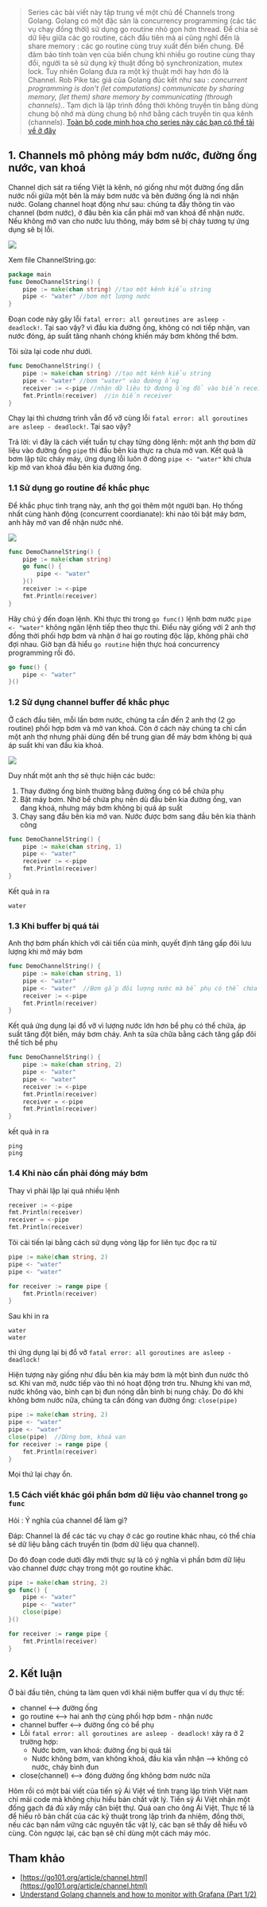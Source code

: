 > Series các bài viết này tập trung về một chủ đề Channels trong Golang. Golang có một đặc sản là concurrency programming (các tác vụ chạy đồng thời) sử dụng go routine nhỏ gọn hơn thread. Để chia sẻ dữ liệu giữa các go routine, cách đầu tiên mà ai cũng nghĩ đến là share memory : các go routine cùng truy xuất đến biến chung. Để đảm bảo tính toàn vẹn của biến chung khi nhiều go routine cùng thay đổi, người ta sẽ sử dụng kỹ thuật đồng bộ synchronization, mutex lock. Tuy nhiên Golang đưa ra một kỹ thuật mới hay hơn đó là Channel. Rob Pike tác giả của Golang đúc kết như sau : _concurrent programming is don't (let computations) communicate by sharing memory, (let them) share memory by communicating (through channels)._. Tạm dịch là lập trình đồng thời không truyền tin bằng dùng chung bộ nhớ mà dùng chung bộ nhớ bằng cách truyền tin qua kênh (channels). [Toàn bộ code minh hoạ cho series này các bạn có thể tải về ở đây](https://github.com/TechMaster/golang/blob/main/13Channel/01Basic/ChannelString.go)

## 1. Channels mô phỏng máy bơm nước, đường ống nước, van khoá

Channel dịch sát ra tiếng Việt là kênh, nó giống như một đường ống dẫn nước nối giữa một bên là máy bơm nước và bên đường ống là nơi nhận nước. Golang channel hoạt động như sau: chúng ta đẩy thông tin vào channel (bơm nước), ở đâu bên kia cần phải mở van khoá để nhận nước. Nếu không mở van cho nước lưu thông, máy bơm sẽ bị cháy tương tự ứng dụng sẽ bị lỗi.

![](https://techmaster.vn/media/static/36/c32ohdc51cofhqf7v88g)

Xem file ChannelString.go:

```go
package main
func DemoChannelString() {
    pipe := make(chan string) //tạo một kênh kiểu string
    pipe <- "water" //bơm một lượng nước
}
```

Đoạn code này gây lỗi `fatal error: all goroutines are asleep - deadlock!`. Tại sao vậy? vì đầu kia đường ống, không có nơi tiếp nhận, van nước đóng, áp suất tăng nhanh chóng khiến máy bơm không thể bơm.

Tôi sửa lại code như dưới.

```go
func DemoChannelString() {
    pipe := make(chan string) //tạo một kênh kiểu string
    pipe <- "water" //bơm "water" vào đường ống
    receiver := <-pipe //nhận dữ liệu từ đường ống đổ vào biến receiver
    fmt.Println(receiver)  //in biến receiver
}
```

Chạy lại thì chương trình vẫn đổ vỡ cùng lỗi `fatal error: all goroutines are asleep - deadlock!`. Tại sao vậy?

Trả lời: vì đây là cách viết tuần tự chạy từng dòng lệnh: một anh thợ bơm dữ liệu vào đường ống `pipe` thì đầu bên kia thực ra chưa mở van. Kết quả là bơm lập tức cháy máy, ứng dụng lỗi luôn ở dòng `pipe <- "water"` khi chưa kịp mở van khoá đầu bên kia đường ống.

### 1.1 Sử dụng go routine để khắc phục

Để khắc phục tình trạng này, anh thợ gọi thêm một người bạn. Họ thống nhất cùng hành động (concurrent coordianate): khi nào tôi bật máy bơm, anh hãy mở van để nhận nước nhé.

![](https://techmaster.vn/media/static/36/c32oqcc51cofhqf7v890)

```go
func DemoChannelString() {
    pipe := make(chan string)
    go func() {
        pipe <- "water"
    }()
    receiver := <-pipe
    fmt.Println(receiver)
}
```

Hãy chú ý đến đoạn lệnh. Khi thực thi trong `go func()` lệnh bơm nước `pipe <- "water"` không ngăn lệnh tiếp theo thực thi. Điều này giống với 2 anh thợ đồng thời phối hợp bơm và nhận ở hai go routing độc lập, không phải chờ đợi nhau. Giờ bạn đã hiểu `go routine` hiện thực hoá concurrency programming rồi đó.

```go
go func() {
    pipe <- "water"
}()
```

### 1.2 Sử dụng channel buffer để khắc phục

Ở cách đầu tiên, mỗi lần bơm nước, chúng ta cần đến 2 anh thợ (2 go routine) phối hợp bơm và mở van khoá. Còn ở cách này chúng ta chỉ cần một anh thợ nhưng phải dùng đến bể trung gian để máy bơm không bị quá áp suất khi van đầu kia khoá.

![](https://techmaster.vn/media/static/36/c32p2nc51cofhqf7v89g)

Duy nhất một anh thợ sẽ thực hiện các bước:

1. Thay đường ống bình thường bằng đường ống có bể chứa phụ
2. Bật máy bơm. Nhờ bể chứa phụ nên dù đầu bên kia đường ống, van đang khoá, nhưng máy bơm không bị quá áp suất
3. Chạy sang đầu bên kia mở van. Nước được bơm sang đầu bên kia thành công

```go
func DemoChannelString() {
    pipe := make(chan string, 1)
    pipe <- "water"
    receiver := <-pipe
    fmt.Println(receiver)
}
```

Kết quả in ra

```
water
```

### 1.3 Khi buffer bị quá tải

Anh thợ bơm phấn khích với cải tiến của mình, quyết định tăng gấp đôi lưu lượng khi mở máy bơm

```go
func DemoChannelString() {
    pipe := make(chan string, 1)
    pipe <- "water"
    pipe <- "water"  //Bơm gấp đôi lượng nước mà bể phụ có thể chứa
    receiver := <-pipe
    fmt.Println(receiver)
}
```

Kết quả ứng dụng lại đổ vỡ vì lượng nước lớn hơn bể phụ có thể chứa, áp suất tăng đột biến, máy bơm cháy. Anh ta sửa chữa bằng cách tăng gấp đôi thể tích bể phụ

```go
func DemoChannelString() {
    pipe := make(chan string, 2)
    pipe <- "water"
    pipe <- "water"
    receiver := <-pipe
    fmt.Println(receiver)
    receiver = <-pipe
    fmt.Println(receiver)
}
```

kết quả in ra

```
ping
ping
```

### 1.4 Khi nào cần phải đóng máy bơm

Thay vì phải lặp lại quá nhiều lệnh

```go
receiver := <-pipe
fmt.Println(receiver)
receiver = <-pipe
fmt.Println(receiver)
```

Tôi cải tiến lại bằng cách sử dụng vòng lặp for liên tục đọc ra từ

```go
pipe := make(chan string, 2)
pipe <- "water"
pipe <- "water"

for receiver := range pipe {
    fmt.Println(receiver)
}
```

Sau khi in ra

```
water
water
```

thì ứng dụng lại bị đổ vỡ `fatal error: all goroutines are asleep - deadlock!`

Hiện tượng này giống như đầu bên kia máy bơm là một bình đun nước thô sơ. Khi van mở, nước tiếp vào thì nó hoạt động trơn tru. Nhưng khi van mở, nước không vào, bình cạn bị đun nóng dẫn bình bị nung chảy. Do đó khi không bơm nước nữa, chúng ta cần đóng van đường ống: `close(pipe)`

```go
pipe := make(chan string, 2)
pipe <- "water"
pipe <- "water"
close(pipe)  //Dừng bơm, khoá van
for receiver := range pipe {
    fmt.Println(receiver)
}
```

Mọi thứ lại chạy ổn.

### 1.5 Cách viết khác gói phần bơm dữ liệu vào channel trong `go func`

Hỏi : Ý nghĩa của channel để làm gì?

Đáp: Channel là để các tác vụ chạy ở các go routine khác nhau, có thể chia sẻ dữ liệu bằng cách truyền tin (bơm dữ liệu qua channel).

Do đó đoạn code dưới đây mới thực sự là có ý nghĩa vì phần bơm dữ liệu vào channel được chạy trong một go routine khác.

```go
pipe := make(chan string, 2)
go func() {
    pipe <- "water"
    pipe <- "water"
    close(pipe)
}()

for receiver := range pipe {
    fmt.Println(receiver)
}
```

## 2. Kết luận

Ở bài đầu tiên, chúng ta làm quen với khái niệm buffer qua ví dụ thực tế:

- channel <--> đường ống
- go routine <--> hai anh thợ cùng phối hợp bơm - nhận nước
- channel buffer <--> đường ống có bể phụ
- Lỗi `fatal error: all goroutines are asleep - deadlock!` xảy ra ở 2 trường hợp:
    - Nước bơm, van khoá: đường ống bị quá tải
    - Nước không bơm, van không khoá, đầu kia vẫn nhận --> không có nước, cháy bình đun
- close(channel) <--> đóng đường ống không bơm nước nữa

Hôm rồi có một bài viết của tiến sỹ Ái Việt về tình trạng lập trình Việt nam chỉ mải code mà không chịu hiểu bản chất vật lý. Tiến sỹ Ái Việt nhận một đống gạch đá đủ xây mấy căn biệt thự. Quá oan cho ông Ái Việt. Thực tế là để hiểu rõ bản chất của các kỹ thuật trong lập trình đa nhiệm, đồng thời, nếu các bạn nắm vững các nguyên tắc vật lý, các bạn sẽ thấy dễ hiểu vô cùng. Còn ngược lại, các bạn sẽ chỉ dùng một cách máy móc.

## Tham khảo

- [https://go101.org/article/channel.html](https://go101.org/article/channel.html)
- [Understand Golang channels and how to monitor with Grafana (Part 1/2)](https://dev.to/ahmedash95/understand-gochannels-and-how-to-monitor-with-grafana-154)